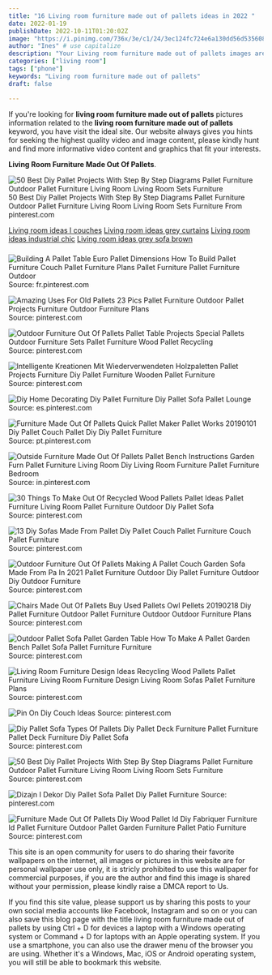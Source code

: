 ```yaml
---
title: "16 Living room furniture made out of pallets ideas in 2022 "
date: 2022-01-19
publishDate: 2022-10-11T01:20:02Z
image: "https://i.pinimg.com/736x/3e/c1/24/3ec124fc724e6a130dd56d5356081570.jpg"
author: "Ines" # use capitalize
description: "Your Living room furniture made out of pallets images are ready in this website. Living room furniture made out of pallets are a topic that is being searched for and liked by netizens today. You can Get the Living room furniture made out of pallets files here. Download all royalty-free photos and vectors."
categories: ["living room"]
tags: ["phone"]
keywords: "Living room furniture made out of pallets"
draft: false

---
```


If you're looking for **living room furniture made out of pallets** pictures information related to the **living room furniture made out of pallets** keyword, you have visit the ideal  site.  Our website always  gives you  hints  for seeking  the highest  quality video and image  content, please kindly hunt and find more informative video content and graphics  that fit your interests.

**Living Room Furniture Made Out Of Pallets**. 

![50 Best Diy Pallet Projects With Step By Step Diagrams Pallet Furniture Outdoor Pallet Furniture Living Room Living Room Sets Furniture](https://i.pinimg.com/originals/11/a4/07/11a407992c7727a6213ec84b4a552757.jpg "50 Best Diy Pallet Projects With Step By Step Diagrams Pallet Furniture Outdoor Pallet Furniture Living Room Living Room Sets Furniture")
50 Best Diy Pallet Projects With Step By Step Diagrams Pallet Furniture Outdoor Pallet Furniture Living Room Living Room Sets Furniture From pinterest.com

[Living room ideas l couches](/living-room-ideas-l-couches/)
[Living room ideas grey curtains](/living-room-ideas-grey-curtains/)
[Living room ideas industrial chic](/living-room-ideas-industrial-chic/)
[Living room ideas grey sofa brown](/living-room-ideas-grey-sofa-brown/)



### 

 


![Building A Pallet Table Euro Pallet Dimensions How To Build Pallet Furniture Couch Pallet Furniture Plans Pallet Furniture Pallet Furniture Outdoor](https://i.pinimg.com/736x/02/8d/88/028d888f6c49fe053e68a9386cfcb0b8.jpg "Building A Pallet Table Euro Pallet Dimensions How To Build Pallet Furniture Couch Pallet Furniture Plans Pallet Furniture Pallet Furniture Outdoor")
Source: fr.pinterest.com

 

![Amazing Uses For Old Pallets 23 Pics Pallet Furniture Outdoor Pallet Projects Furniture Outdoor Furniture Plans](https://i.pinimg.com/originals/55/7a/8a/557a8a91a2ccaf2b8c8b2e397e1b00f0.jpg "Amazing Uses For Old Pallets 23 Pics Pallet Furniture Outdoor Pallet Projects Furniture Outdoor Furniture Plans")
Source: pinterest.com

 

![Outdoor Furniture Out Of Pallets Pallet Table Projects Special Pallets Outdoor Furniture Sets Pallet Furniture Wood Pallet Recycling](https://i.pinimg.com/736x/2d/1d/5c/2d1d5c48a722175bee6aa6f0766ff281.jpg "Outdoor Furniture Out Of Pallets Pallet Table Projects Special Pallets Outdoor Furniture Sets Pallet Furniture Wood Pallet Recycling")
Source: pinterest.com

 

![Intelligente Kreationen Mit Wiederverwendeten Holzpaletten Pallet Projects Furniture Diy Pallet Furniture Wooden Pallet Furniture](https://i.pinimg.com/736x/c9/5c/bc/c95cbc56ebb4749afa13208956989cd3.jpg "Intelligente Kreationen Mit Wiederverwendeten Holzpaletten Pallet Projects Furniture Diy Pallet Furniture Wooden Pallet Furniture")
Source: pinterest.com

 

![Diy Home Decorating Diy Pallet Furniture Diy Pallet Sofa Pallet Lounge](https://i.pinimg.com/originals/54/0a/7b/540a7b1e8ffc8247e60ca380007ce093.jpg "Diy Home Decorating Diy Pallet Furniture Diy Pallet Sofa Pallet Lounge")
Source: es.pinterest.com

 

![Furniture Made Out Of Pallets Quick Pallet Maker Pallet Works 20190101 Diy Pallet Couch Pallet Diy Diy Pallet Furniture](https://i.pinimg.com/originals/a6/c3/27/a6c3278846cc7b1876239fcdbbf859cc.jpg "Furniture Made Out Of Pallets Quick Pallet Maker Pallet Works 20190101 Diy Pallet Couch Pallet Diy Diy Pallet Furniture")
Source: pt.pinterest.com

 

![Outside Furniture Made Out Of Pallets Pallet Bench Instructions Garden Furn Pallet Furniture Living Room Diy Living Room Furniture Pallet Furniture Bedroom](https://i.pinimg.com/originals/36/91/6b/36916b231ea2ba05e3c9e5a978022f27.jpg "Outside Furniture Made Out Of Pallets Pallet Bench Instructions Garden Furn Pallet Furniture Living Room Diy Living Room Furniture Pallet Furniture Bedroom")
Source: in.pinterest.com

 

![30 Things To Make Out Of Recycled Wood Pallets Pallet Ideas Pallet Furniture Living Room Pallet Furniture Outdoor Diy Pallet Sofa](https://i.pinimg.com/736x/2d/2b/c8/2d2bc8212e2daff95638810fe08475ba.jpg "30 Things To Make Out Of Recycled Wood Pallets Pallet Ideas Pallet Furniture Living Room Pallet Furniture Outdoor Diy Pallet Sofa")
Source: pinterest.com

 

![13 Diy Sofas Made From Pallet Diy Pallet Couch Pallet Furniture Couch Pallet Furniture](https://i.pinimg.com/736x/7e/3a/0d/7e3a0dceb07b67c089955f84ab5dd8bf.jpg "13 Diy Sofas Made From Pallet Diy Pallet Couch Pallet Furniture Couch Pallet Furniture")
Source: pinterest.com

 

![Outdoor Furniture Out Of Pallets Making A Pallet Couch Garden Sofa Made From Pa In 2021 Pallet Furniture Outdoor Diy Pallet Furniture Outdoor Diy Outdoor Furniture](https://i.pinimg.com/originals/43/24/99/4324991309dada9f010c1cb2cdafefdc.jpg "Outdoor Furniture Out Of Pallets Making A Pallet Couch Garden Sofa Made From Pa In 2021 Pallet Furniture Outdoor Diy Pallet Furniture Outdoor Diy Outdoor Furniture")
Source: pinterest.com

 

![Chairs Made Out Of Pallets Buy Used Pallets Owl Pellets 20190218 Diy Pallet Furniture Outdoor Pallet Furniture Outdoor Outdoor Furniture Plans](https://i.pinimg.com/474x/a1/0c/e1/a10ce17e3e81bd3dcd13dd9353c2d4cb.jpg "Chairs Made Out Of Pallets Buy Used Pallets Owl Pellets 20190218 Diy Pallet Furniture Outdoor Pallet Furniture Outdoor Outdoor Furniture Plans")
Source: pinterest.com

 

![Outdoor Pallet Sofa Pallet Garden Table How To Make A Pallet Garden Bench Pallet Sofa Pallet Furniture Furniture](https://i.pinimg.com/736x/a6/d6/6f/a6d66f89e12286134aee551aaa918684.jpg "Outdoor Pallet Sofa Pallet Garden Table How To Make A Pallet Garden Bench Pallet Sofa Pallet Furniture Furniture")
Source: pinterest.com

 

![Living Room Furniture Design Ideas Recycling Wood Pallets Pallet Furniture Living Room Furniture Design Living Room Sofas Pallet Furniture Plans](https://i.pinimg.com/originals/1e/3b/0e/1e3b0e131d12403d898b7e884f0f222f.jpg "Living Room Furniture Design Ideas Recycling Wood Pallets Pallet Furniture Living Room Furniture Design Living Room Sofas Pallet Furniture Plans")
Source: pinterest.com

 

![Pin On Diy Couch Ideas](https://i.pinimg.com/originals/88/97/ea/8897ea2e8d7ff34ca75c1da6345487f5.jpg "Pin On Diy Couch Ideas")
Source: pinterest.com

 

![Diy Pallet Sofa Types Of Pallets Diy Pallet Deck Furniture Pallet Furniture Pallet Deck Furniture Diy Pallet Sofa](https://i.pinimg.com/736x/14/f9/8d/14f98df30a28814c08668da13b347cfb.jpg "Diy Pallet Sofa Types Of Pallets Diy Pallet Deck Furniture Pallet Furniture Pallet Deck Furniture Diy Pallet Sofa")
Source: pinterest.com

 

![50 Best Diy Pallet Projects With Step By Step Diagrams Pallet Furniture Outdoor Pallet Furniture Living Room Living Room Sets Furniture](https://i.pinimg.com/originals/11/a4/07/11a407992c7727a6213ec84b4a552757.jpg "50 Best Diy Pallet Projects With Step By Step Diagrams Pallet Furniture Outdoor Pallet Furniture Living Room Living Room Sets Furniture")
Source: pinterest.com

 

![Dizajn I Dekor Diy Pallet Sofa Pallet Diy Pallet Furniture](https://i.pinimg.com/originals/d0/82/77/d0827744cbf4ed7927ec0b28399fc38a.jpg "Dizajn I Dekor Diy Pallet Sofa Pallet Diy Pallet Furniture")
Source: pinterest.com

 

![Furniture Made Out Of Pallets Diy Wood Pallet Id Diy Fabriquer Furniture Id Pallet Furniture Outdoor Pallet Garden Furniture Pallet Patio Furniture](https://i.pinimg.com/736x/3e/c1/24/3ec124fc724e6a130dd56d5356081570.jpg "Furniture Made Out Of Pallets Diy Wood Pallet Id Diy Fabriquer Furniture Id Pallet Furniture Outdoor Pallet Garden Furniture Pallet Patio Furniture")
Source: pinterest.com

 

This site is an open community for users to do sharing their favorite wallpapers on the internet, all images or pictures in this website are for personal wallpaper use only, it is stricly prohibited to use this wallpaper for commercial purposes, if you are the author and find this image is shared without your permission, please kindly raise a DMCA report to Us.

If you find this site value, please support us by sharing this posts to your own social media accounts like Facebook, Instagram and so on or you can also save this blog page with the title living room furniture made out of pallets by using Ctrl + D for devices a laptop with a Windows operating system or Command + D for laptops with an Apple operating system. If you use a smartphone, you can also use the drawer menu of the browser you are using. Whether it's a Windows, Mac, iOS or Android operating system, you will still be able to bookmark this website.
